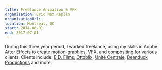 ```yaml
---
title: Freelance Animation & VFX
organization: Eric Max Kaplin
organizationUrl: 
location: Montreal, QC
start: 2014-08-01
end: 2017-07-01
---
```


During this three year period, I worked freelance, using my skills in Adobe After Effects to create motion-graphics, VFX, and compositing for various clients.
Clients include: [E.D. Films](https://www.edfilms.net/), [Ottoblix](https://ottoblix.com/), [Unité Centrale](https://www.unitecentrale.ca/), [Beanduck Productions](https://www.beanduck.com/) and more.
